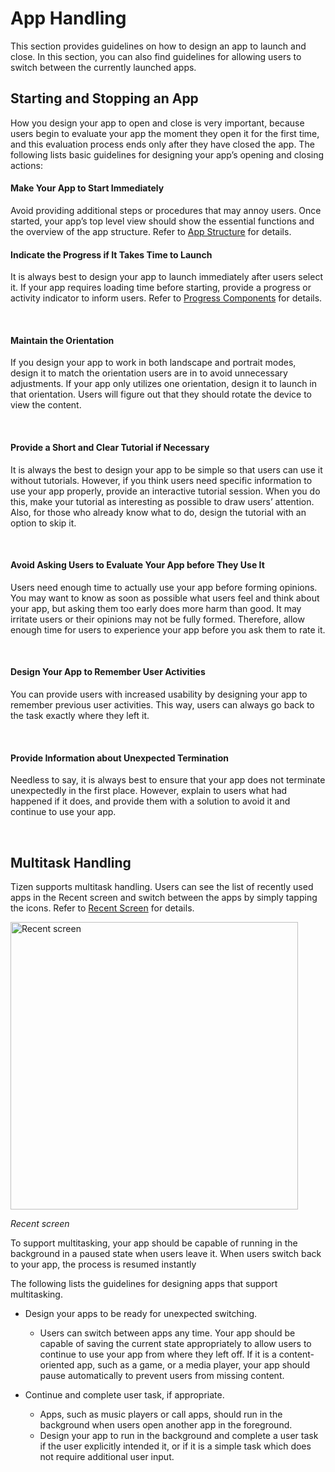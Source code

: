 # App Handling

This section provides guidelines on how to design an app to launch and close. In this section, you can also find guidelines for allowing users to switch between the currently launched apps.

<a name="starting-and-stopping-an-app"></a>
## Starting and Stopping an App

How you design your app to open and close is very important, because users begin to evaluate your app the moment they open it for the first time, and this evaluation process ends only after they have closed the app. The following lists basic guidelines for designing your app’s opening and closing actions:
 

#### Make Your App to Start Immediately

Avoid providing additional steps or procedures that may annoy users. Once started, your app’s top level view should show the essential functions and the overview of the app structure. Refer to [App Structure](app-structure.md) for details.
 

#### Indicate the Progress if It Takes Time to Launch

It is always best to design your app to launch immediately after users select it. If your app requires loading time before starting, provide a progress or activity indicator to inform users. Refer to [Progress Components](../ui-components/presentation-views.md#progress_) for details.

 

#### Maintain the Orientation

If you design your app to work in both landscape and portrait modes, design it to match the orientation users are in to avoid unnecessary adjustments. If your app only utilizes one orientation, design it to launch in that orientation. Users will figure out that they should rotate the device to view the content.

 

#### Provide a Short and Clear Tutorial if Necessary

It is always the best to design your app to be simple so that users can use it without tutorials. However, if you think users need specific information to use your app properly, provide an interactive tutorial session. When you do this, make your tutorial as interesting as possible to draw users’ attention. Also, for those who already know what to do, design the tutorial with an option to skip it.

 

#### Avoid Asking Users to Evaluate Your App before They Use It

Users need enough time to actually use your app before forming opinions. You may want to know as soon as possible what users feel and think about your app, but asking them too early does more harm than good. It may irritate users or their opinions may not be fully formed. Therefore, allow enough time for users to experience your app before you ask them to rate it.

 

#### Design Your App to Remember User Activities

You can provide users with increased usability by designing your app to remember previous user activities. This way, users can always go back to the task exactly where they left it.

 

#### Provide Information about Unexpected Termination

Needless to say, it is always best to ensure that your app does not terminate unexpectedly in the first place. However, explain to users what had happened if it does, and provide them with a solution to avoid it and continue to use your app.

 
<a name="multitask-handling"></a>
## Multitask Handling

Tizen supports multitask handling. Users can see the list of recently used apps in the Recent screen and switch between the apps by simply tapping the icons. Refer to [Recent Screen](../ux-overview/home-structure.md#recent) for details.

<img alt="Recent screen" src="media/4.2.2.png" height="460px" />  

*Recent screen*


To support multitasking, your app should be capable of running in the background in a paused state when users leave it. When users switch back to your app, the process is resumed instantly

The following lists the guidelines for designing apps that support multitasking.

- Design your apps to be ready for unexpected switching.
  *   Users can switch between apps any time. Your app should be capable of saving the current state appropriately to allow users to continue to use your app from where they left off. If it is a content-oriented app, such as a game, or a media player, your app should pause automatically to prevent users from missing content.

- Continue and complete user task, if appropriate.
  *  Apps, such as music players or call apps, should run in the background when users open another app in the foreground.
  *  Design your app to run in the background and complete a user task if the user explicitly intended it, or if it is a simple task which does not require additional user input.
